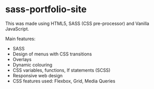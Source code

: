 # sass-portfolio-site

This was made using HTML5, SASS (CSS pre-processor) and Vanilla JavaScript.

Main features:

* SASS
* Design of menus with CSS transitions
* Overlays
* Dynamic colouring
* CSS variables, functions, If statements (SCSS)
* Responsive web design
* CSS features used: Flexbox, Grid, Media Queries
